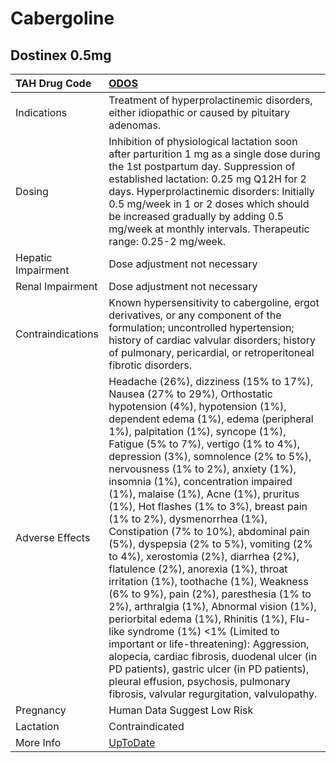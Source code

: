 # Cabergoline

## Dostinex 0.5mg

| TAH Drug Code      | [ODOS](https://www.tahsda.org.tw/drugs/hissearch.php?drug_code=ODOS)                                                                                                                                                                                                                                                                                                                                                                                                                                                                                                                                                                                                                                                                                                                                                                                                                                                                                                                                                                                                                  |
|:-------------------|:--------------------------------------------------------------------------------------------------------------------------------------------------------------------------------------------------------------------------------------------------------------------------------------------------------------------------------------------------------------------------------------------------------------------------------------------------------------------------------------------------------------------------------------------------------------------------------------------------------------------------------------------------------------------------------------------------------------------------------------------------------------------------------------------------------------------------------------------------------------------------------------------------------------------------------------------------------------------------------------------------------------------------------------------------------------------------------------|
| Indications        | Treatment of hyperprolactinemic disorders, either idiopathic or caused by pituitary adenomas.                                                                                                                                                                                                                                                                                                                                                                                                                                                                                                                                                                                                                                                                                                                                                                                                                                                                                                                                                                                         |
| Dosing             | Inhibition of physiological lactation soon after parturition 1 mg as a single dose during the 1st postpartum day. Suppression of established lactation: 0.25 mg Q12H for 2 days. Hyperprolactinemic disorders: Initially 0.5 mg/week in 1 or 2 doses which should be increased gradually by adding 0.5 mg/week at monthly intervals. Therapeutic range: 0.25-2 mg/week.                                                                                                                                                                                                                                                                                                                                                                                                                                                                                                                                                                                                                                                                                                               |
| Hepatic Impairment | Dose adjustment not necessary                                                                                                                                                                                                                                                                                                                                                                                                                                                                                                                                                                                                                                                                                                                                                                                                                                                                                                                                                                                                                                                         |
| Renal Impairment   | Dose adjustment not necessary                                                                                                                                                                                                                                                                                                                                                                                                                                                                                                                                                                                                                                                                                                                                                                                                                                                                                                                                                                                                                                                         |
| Contraindications  | Known hypersensitivity to cabergoline, ergot derivatives, or any component of the formulation; uncontrolled hypertension; history of cardiac valvular disorders; history of pulmonary, pericardial, or retroperitoneal fibrotic disorders.                                                                                                                                                                                                                                                                                                                                                                                                                                                                                                                                                                                                                                                                                                                                                                                                                                            |
| Adverse Effects    | Headache (26%), dizziness (15% to 17%), Nausea (27% to 29%), Orthostatic hypotension (4%), hypotension (1%), dependent edema (1%), edema (peripheral 1%), palpitation (1%), syncope (1%), Fatigue (5% to 7%), vertigo (1% to 4%), depression (3%), somnolence (2% to 5%), nervousness (1% to 2%), anxiety (1%), insomnia (1%), concentration impaired (1%), malaise (1%), Acne (1%), pruritus (1%), Hot flashes (1% to 3%), breast pain (1% to 2%), dysmenorrhea (1%), Constipation (7% to 10%), abdominal pain (5%), dyspepsia (2% to 5%), vomiting (2% to 4%), xerostomia (2%), diarrhea (2%), flatulence (2%), anorexia (1%), throat irritation (1%), toothache (1%), Weakness (6% to 9%), pain (2%), paresthesia (1% to 2%), arthralgia (1%), Abnormal vision (1%), periorbital edema (1%), Rhinitis (1%), Flu-like syndrome (1%) <1% (Limited to important or life-threatening): Aggression, alopecia, cardiac fibrosis, duodenal ulcer (in PD patients), gastric ulcer (in PD patients), pleural effusion, psychosis, pulmonary fibrosis, valvular regurgitation, valvulopathy. |
| Pregnancy          | Human Data Suggest Low Risk                                                                                                                                                                                                                                                                                                                                                                                                                                                                                                                                                                                                                                                                                                                                                                                                                                                                                                                                                                                                                                                           |
| Lactation          | Contraindicated                                                                                                                                                                                                                                                                                                                                                                                                                                                                                                                                                                                                                                                                                                                                                                                                                                                                                                                                                                                                                                                                       |
| More Info          | [UpToDate](https://www.uptodate.com/contents/cabergoline-drug-information)                                                                                                                                                                                                                                                                                                                                                                                                                                                                                                                                                                                                                                                                                                                                                                                                                                                                                                                                                                                                            |

